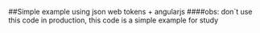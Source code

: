 ##Simple example using json web tokens + angularjs
####obs: don`t use this code in production, this code is a simple example for study